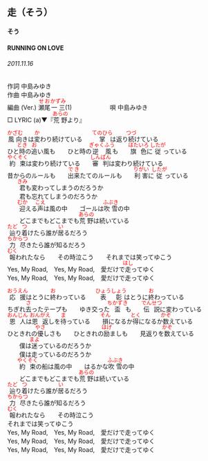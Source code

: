 <style type="text/css">
	ruby{
	    ruby-position: over;
	}
	ruby > rt{font-size: 12px;color:red;}
	p{font:16px;font-size: '楷体'}
</style>
## 走（そう）
#### そう
#### RUNNING ON LOVE
###### 2011.11.16


作詞     中島みゆき　　　　　   
作曲      中島みゆき  　　　   
編曲 (Ver.) <ruby><rb>瀬尾</rb><rp>(</rp><rt>せお</rt><rp>)</rp></ruby><ruby><rb>一三</rb><rp>(</rp><rt>かずみ</rt><rp>)</rp></ruby>(1)　　　　　　
唄  中島みゆき        
□ LYRIC (a)▼『<ruby><rb>荒野</rb><rp>(</rp><rt>あらの</rt><rp>)</rp></ruby>より』   
   
   
<ruby><rb>風向</rb><rp>(</rp><rt>かざむ</rt><rp>)</rp></ruby>きは<ruby><rb>変</rb><rp>(</rp><rt>か</rt><rp>)</rp></ruby>わり続けている　　<ruby><rb>掌</rb><rp>(</rp><rt>てのひら</rt><rp>)</rp></ruby>は返り<ruby><rb>続</rb><rp>(</rp><rt>つづ</rt><rp>)</rp></ruby>けている   
ひと<ruby><rb>時</rb><rp>(</rp><rt>とき</rt><rp>)</rp></ruby>の<ruby><rb>追</rb><rp>(</rp><rt>お</rt><rp>)</rp></ruby>い風も　　ひと時の<ruby><rb>逆風</rb><rp>(</rp><rt>ぎゃくふう</rt><rp>)</rp></ruby>も　　<ruby><rb>旗色</rb><rp>(</rp><rt>はたいろ</rt><rp>)</rp></ruby>に<ruby><rb>従</rb><rp>(</rp><rt>したが</rt><rp>)</rp></ruby>っている   
<ruby><rb>約束</rb><rp>(</rp><rt>やくそく</rt><rp>)</rp></ruby>は変わり続けている　　<ruby><rb>審判</rb><rp>(</rp><rt>しんぱん</rt><rp>)</rp></ruby>は変わり続けている   
昔からのルールも　　<ruby><rb>出来</rb><rp>(</rp><rt>でき</rt><rp>)</rp></ruby>たてのルールも　　<ruby><rb>利害</rb><rp>(</rp><rt>りがい</rt><rp>)</rp></ruby>に<ruby><rb>従</rb><rp>(</rp><rt>したが</rt><rp>)</rp></ruby>っている   
　　<ruby><rb>君</rb><rp>(</rp><rt>きみ</rt><rp>)</rp></ruby>も変わってしまうのだろうか   
　　君も忘れてしまうのだろうか   
　　<ruby><rb>迎</rb><rp>(</rp><rt>むか</rt><rp>)</rp></ruby>える<ruby><rb>声</rb><rp>(</rp><rt>こえ</rt><rp>)</rp></ruby>は風の中　　ゴールは<ruby><rb>吹雪</rb><rp>(</rp><rt>ふぶき</rt><rp>)</rp></ruby>の中   
　　どこまでもどこまでも<ruby><rb>荒野</rb><rp>(</rp><rt>あらの</rt><rp>)</rp></ruby>は続いている   
<ruby><rb>辿</rb><rp>(</rp><rt>たど</rt><rp>)</rp></ruby>り<ruby><rb>着</rb><rp>(</rp><rt>つ</rt><rp>)</rp></ruby>けたら誰が<ruby><rb>居</rb><rp>(</rp><rt>い</rt><rp>)</rp></ruby>るだろう   
<ruby><rb>力尽</rb><rp>(</rp><rt>ちからつ</rt><rp>)</rp></ruby>きたら誰が知るだろう   
<ruby><rb>報</rb><rp>(</rp><rt>むく</rt><rp>)</rp></ruby>われたなら　　その時泣こう　　それまでは笑ってゆこう   
Yes, My Road,　Yes, My Road,　愛だけで<ruby><rb>走</rb><rp>(</rp><rt>はし</rt><rp>)</rp></ruby>ってゆく   
Yes, My Road,　Yes, My Road,　愛だけで走ってゆく   
   
<ruby><rb>応援</rb><rp>(</rp><rt>おうえん</rt><rp>)</rp></ruby>はとうに<ruby><rb>終</rb><rp>(</rp><rt>お</rt><rp>)</rp></ruby>わっている　　<ruby><rb>表彰</rb><rp>(</rp><rt>ひょうしょう</rt><rp>)</rp></ruby>はとうに<ruby><rb>終</rb><rp>(</rp><rt>お</rt><rp>)</rp></ruby>わっている   
ちぎれ<ruby><rb>去</rb><rp>(</rp><rt>さ</rt><rp>)</rp></ruby>ったテープも　　ゆき交った<ruby><rb>盃</rb><rp>(</rp><rt>ちかずき</rt><rp>)</rp></ruby>も　　<ruby><rb>伝説</rb><rp>(</rp><rt>でんせつ</rt><rp>)</rp></ruby>に変わっている   
<ruby><rb>恩人</rb><rp>(</rp><rt>おんじん</rt><rp>)</rp></ruby>は<ruby><rb>恩返</rb><rp>(</rp><rt>おんがえ</rt><rp>)</rp></ruby>しを<ruby><rb>待</rb><rp>(</rp><rt>ま</rt><rp>)</rp></ruby>っている　　<ruby><rb>損</rb><rp>(</rp><rt>そん</rt><rp>)</rp></ruby>になるか<ruby><rb>得</rb><rp>(</rp><rt>とく</rt><rp>)</rp></ruby>になるか<ruby><rb>数</rb><rp>(</rp><rt>かぞ</rt><rp>)</rp></ruby>えている   
ひときれの<ruby><rb>優</rb><rp>(</rp><rt>やさ</rt><rp>)</rp></ruby>しさも　　ひときれの<ruby><rb>励</rb><rp>(</rp><rt>はげ</rt><rp>)</rp></ruby>ましも　　見返りを<ruby><rb>数</rb><rp>(</rp><rt>かぞ</rt><rp>)</rp></ruby>えている   
　　僕は<ruby><rb>迷</rb><rp>(</rp><rt>まよ</rt><rp>)</rp></ruby>っているのだろうか   
　　僕は走っているのだろうか   
　　<ruby><rb>約束</rb><rp>(</rp><rt>やくそく</rt><rp>)</rp></ruby>の船は風の中　　はるかな<ruby><rb>吹雪</rb><rp>(</rp><rt>ふぶき</rt><rp>)</rp></ruby>の中   
　　どこまでもどこまでも<ruby><rb>荒野</rb><rp>(</rp><rt>あらの</rt><rp>)</rp></ruby>は続いている   
<ruby><rb>辿</rb><rp>(</rp><rt>たど</rt><rp>)</rp></ruby>り<ruby><rb>着</rb><rp>(</rp><rt>つ</rt><rp>)</rp></ruby>けたら誰が<ruby><rb>居</rb><rp>(</rp><rt>い</rt><rp>)</rp></ruby>るだろう   
<ruby><rb>力尽</rb><rp>(</rp><rt>ちからつ</rt><rp>)</rp></ruby>きたら誰が知るだろう   
<ruby><rb>報</rb><rp>(</rp><rt>むく</rt><rp>)</rp></ruby>われたなら　　その時泣こう   
それまでは笑ってゆこう   
Yes, My Road,　Yes, My Road,　愛だけで走ってゆく   
Yes, My Road,　Yes, My Road,　愛だけで走ってゆく   
Yes, My Road,　Yes, My Road,　愛だけで走ってゆく   